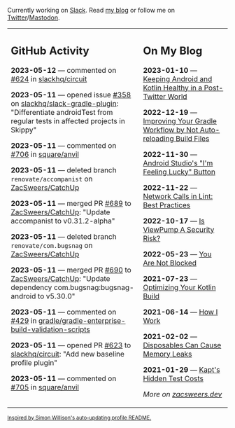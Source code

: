 Currently working on [Slack](https://slack.com/). Read [my blog](https://zacsweers.dev/) or follow me on [Twitter](https://twitter.com/ZacSweers)/[Mastodon](https://hachyderm.io/@ZacSweers).

<table><tr><td valign="top" width="60%">

## GitHub Activity
<!-- githubActivity starts -->
**2023-05-12** — commented on [#624](https://github.com/slackhq/circuit/pull/624#issuecomment-1545998893) in [slackhq/circuit](https://github.com/slackhq/circuit)

**2023-05-11** — opened issue [#358](https://github.com/slackhq/slack-gradle-plugin/issues/358) on [slackhq/slack-gradle-plugin](https://github.com/slackhq/slack-gradle-plugin): "Differentiate androidTest from regular tests in affected projects in Skippy"

**2023-05-11** — commented on [#706](https://github.com/square/anvil/issues/706#issuecomment-1544622417) in [square/anvil](https://github.com/square/anvil)

**2023-05-11** — deleted branch `renovate/accompanist` on [ZacSweers/CatchUp](https://github.com/ZacSweers/CatchUp)

**2023-05-11** — merged PR [#689](https://github.com/ZacSweers/CatchUp/pull/689) to [ZacSweers/CatchUp](https://github.com/ZacSweers/CatchUp): "Update accompanist to v0.31.2-alpha"

**2023-05-11** — deleted branch `renovate/com.bugsnag` on [ZacSweers/CatchUp](https://github.com/ZacSweers/CatchUp)

**2023-05-11** — merged PR [#690](https://github.com/ZacSweers/CatchUp/pull/690) to [ZacSweers/CatchUp](https://github.com/ZacSweers/CatchUp): "Update dependency com.bugsnag:bugsnag-android to v5.30.0"

**2023-05-11** — commented on [#429](https://github.com/gradle/gradle-enterprise-build-validation-scripts/issues/429#issuecomment-1544433056) in [gradle/gradle-enterprise-build-validation-scripts](https://github.com/gradle/gradle-enterprise-build-validation-scripts)

**2023-05-11** — opened PR [#623](https://github.com/slackhq/circuit/pull/623) to [slackhq/circuit](https://github.com/slackhq/circuit): "Add new baseline profile plugin"

**2023-05-11** — commented on [#705](https://github.com/square/anvil/issues/705#issuecomment-1543999010) in [square/anvil](https://github.com/square/anvil)
<!-- githubActivity ends -->
</td><td valign="top" width="40%">

## On My Blog
<!-- blog starts -->
**2023-01-10** — [Keeping Android and Kotlin Healthy in a Post-Twitter World](https://www.zacsweers.dev/keeping-android-healthy/)

**2022-12-19** — [Improving Your Gradle Workflow by Not Auto-reloading Build Files](https://www.zacsweers.dev/improving-your-workflow-by-not-auto-reloading-build-files/)

**2022-11-30** — [Android Studio's "I'm Feeling Lucky" Button](https://www.zacsweers.dev/android-studios-im-feeling-lucky-button/)

**2022-11-22** — [Network Calls in Lint: Best Practices](https://www.zacsweers.dev/network-calls-in-lint-best-practices/)

**2022-10-17** — [Is ViewPump A Security Risk?](https://www.zacsweers.dev/is-viewpump-a-security-risk/)

**2022-05-23** — [You Are Not Blocked](https://www.zacsweers.dev/you-are-not-blocked/)

**2021-07-23** — [Optimizing Your Kotlin Build](https://www.zacsweers.dev/optimizing-your-kotlin-build/)

**2021-06-14** — [How I Work](https://www.zacsweers.dev/how-i-work/)

**2021-02-02** — [Disposables Can Cause Memory Leaks](https://www.zacsweers.dev/disposables-can-cause-memory-leaks/)

**2021-01-29** — [Kapt's Hidden Test Costs](https://www.zacsweers.dev/kapts-hidden-test-costs/)
<!-- blog ends -->
_More on [zacsweers.dev](https://zacsweers.dev/)_
</td></tr></table>

<sub><a href="https://simonwillison.net/2020/Jul/10/self-updating-profile-readme/">Inspired by Simon Willison's auto-updating profile README.</a></sub>